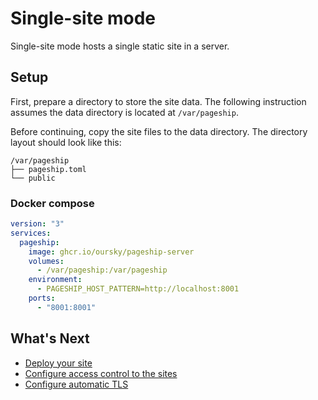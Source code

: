 # Single-site mode

Single-site mode hosts a single static site in a server.

## Setup

First, prepare a directory to store the site data. The following instruction
assumes the data directory is located at `/var/pageship`.

Before continuing, copy the site files to the data directory. The directory
layout should look like this:

```
/var/pageship
├── pageship.toml
└── public
```

### Docker compose

```yaml
version: "3"
services:
  pageship:
    image: ghcr.io/oursky/pageship-server
    volumes:
      - /var/pageship:/var/pageship
    environment:
      - PAGESHIP_HOST_PATTERN=http://localhost:8001
    ports:
      - "8001:8001"
```

## What's Next

- [Deploy your site](../deploying-sites.md#deploying-single-site)
- [Configure access control to the sites](../features/access-control.md#access-control-for-sites)
- [Configure automatic TLS](../features/automatic-tls.md)
